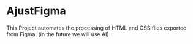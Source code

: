 # AjustFigma
This Project automates the processing of HTML and CSS files exported from Figma. (in the future we will use AI)
